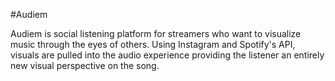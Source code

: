 #Audiem

Audiem  is social listening platform for streamers who want to visualize music through the eyes of others. Using Instagram and Spotify's API, visuals are pulled into the audio experience providing the listener an entirely new visual perspective on the song.

